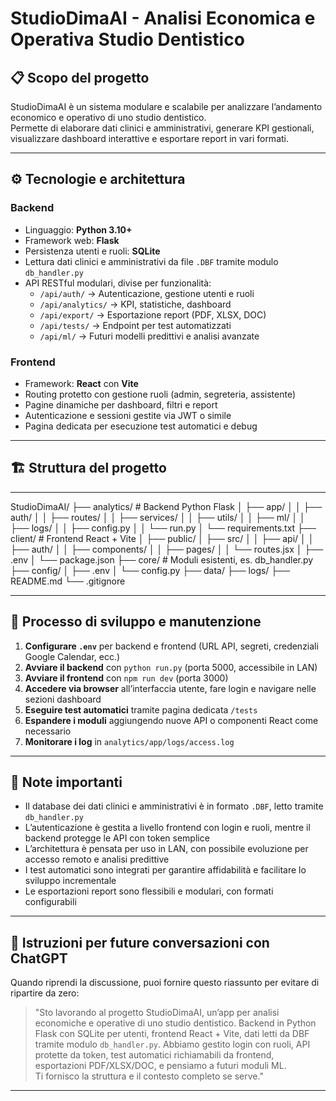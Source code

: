 # StudioDimaAI - Analisi Economica e Operativa Studio Dentistico

## 📋 Scopo del progetto
StudioDimaAI è un sistema modulare e scalabile per analizzare l’andamento economico e operativo di uno studio dentistico.  
Permette di elaborare dati clinici e amministrativi, generare KPI gestionali, visualizzare dashboard interattive e esportare report in vari formati.

---

## ⚙️ Tecnologie e architettura

### Backend
- Linguaggio: **Python 3.10+**
- Framework web: **Flask**
- Persistenza utenti e ruoli: **SQLite**
- Lettura dati clinici e amministrativi da file `.DBF` tramite modulo `db_handler.py`
- API RESTful modulari, divise per funzionalità:
  - `/api/auth/` → Autenticazione, gestione utenti e ruoli
  - `/api/analytics/` → KPI, statistiche, dashboard
  - `/api/export/` → Esportazione report (PDF, XLSX, DOC)
  - `/api/tests/` → Endpoint per test automatizzati
  - `/api/ml/` → Futuri modelli predittivi e analisi avanzate

### Frontend
- Framework: **React** con **Vite**
- Routing protetto con gestione ruoli (admin, segreteria, assistente)
- Pagine dinamiche per dashboard, filtri e report
- Autenticazione e sessioni gestite via JWT o simile
- Pagina dedicata per esecuzione test automatici e debug

---

## 🏗️ Struttura del progetto
---

StudioDimaAI/
├── analytics/ # Backend Python Flask
│ ├── app/
│ │ ├── auth/
│ │ ├── routes/
│ │ ├── services/
│ │ ├── utils/
│ │ ├── ml/
│ │ ├── logs/
│ │ ├── config.py
│ │ └── run.py
│ └── requirements.txt
├── client/ # Frontend React + Vite
│ ├── public/
│ ├── src/
│ │ ├── api/
│ │ ├── auth/
│ │ ├── components/
│ │ ├── pages/
│ │ └── routes.jsx
│ ├── .env
│ └── package.json
├── core/ # Moduli esistenti, es. db_handler.py
├── config/
│ ├── .env
│ └── config.py
├── data/
├── logs/
├── README.md
└── .gitignore

---

## 🔄 Processo di sviluppo e manutenzione

1. **Configurare `.env`** per backend e frontend (URL API, segreti, credenziali Google Calendar, ecc.)
2. **Avviare il backend** con `python run.py` (porta 5000, accessibile in LAN)
3. **Avviare il frontend** con `npm run dev` (porta 3000)
4. **Accedere via browser** all’interfaccia utente, fare login e navigare nelle sezioni dashboard
5. **Eseguire test automatici** tramite pagina dedicata `/tests`
6. **Espandere i moduli** aggiungendo nuove API o componenti React come necessario
7. **Monitorare i log** in `analytics/app/logs/access.log`

---

## 📌 Note importanti

- Il database dei dati clinici e amministrativi è in formato `.DBF`, letto tramite `db_handler.py`
- L’autenticazione è gestita a livello frontend con login e ruoli, mentre il backend protegge le API con token semplice
- L’architettura è pensata per uso in LAN, con possibile evoluzione per accesso remoto e analisi predittive
- I test automatici sono integrati per garantire affidabilità e facilitare lo sviluppo incrementale
- Le esportazioni report sono flessibili e modulari, con formati configurabili

---

## 🧰 Istruzioni per future conversazioni con ChatGPT

Quando riprendi la discussione, puoi fornire questo riassunto per evitare di ripartire da zero:

> "Sto lavorando al progetto StudioDimaAI, un’app per analisi economiche e operative di uno studio dentistico. Backend in Python Flask con SQLite per utenti, frontend React + Vite, dati letti da DBF tramite modulo `db_handler.py`. Abbiamo gestito login con ruoli, API protette da token, test automatici richiamabili da frontend, esportazioni PDF/XLSX/DOC, e pensiamo a futuri moduli ML.  
> Ti fornisco la struttura e il contesto completo se serve."

---

